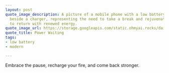 ```yaml
---
layout: post
quote_image_description: A picture of a mobile phone with a low battery icon, sitting
  beside a charger, representing the need to take a break and rejuvenate in order
  to return with renewed energy.
quote_image_url: https://storage.googleapis.com/static.ohmyai.rocks/daily/2023-11-13.jpg
quote_title: Power Waiting
tags:
- low battery
- modern

---
```


Embrace the pause, recharge your fire, and come back stronger.